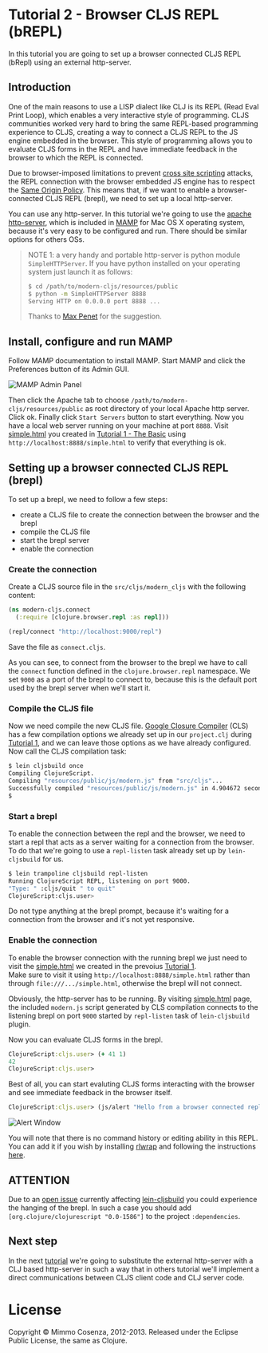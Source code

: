# Tutorial 2 - Browser CLJS REPL (bREPL)

In this tutorial you are going to set up a browser connected CLJS REPL
(bRepl) using an external http-server.

## Introduction

One of the main reasons to use a LISP dialect like CLJ is its REPL (Read
Eval Print Loop), which enables a very interactive style of
programming. CLJS communities worked very hard to bring the same REPL-based
programming experience to CLJS, creating a way to connect a CLJS REPL to
the JS engine embedded in the browser. This style of programming allows
you to evaluate CLJS forms in the REPL and have immediate feedback in the
browser to which the REPL is connected.

Due to browser-imposed limitations to prevent [cross site scripting][1]
attacks, the REPL connection with the browser embedded JS engine has to
respect the [Same Origin Policy][2]. This means that, if we
want to enable a browser-connected CLJS REPL (brepl), we need to set up
a local http-server.

You can use any http-server. In this tutorial we're going to use the
[apache http-server][3], which is included in [MAMP][4] for Mac OS X
operating system, because it's very easy to be configured and run. There
should be similar options for others OSs.

> NOTE 1: a very handy and portable http-server is python module
> `SimpleHTTPServer`. If you have python installed on your operating
> system just launch it as follows:
>
> ```bash
> $ cd /path/to/modern-cljs/resources/public
> $ python -m SimpleHTTPServer 8888
> Serving HTTP on 0.0.0.0 port 8888 ...
> ```
>
> Thanks to [Max Penet][5] for the suggestion.

## Install, configure and run MAMP

Follow MAMP documentation to install MAMP. Start MAMP and click the
Preferences button of its Admin GUI.

![MAMP Admin Panel][6]

Then click the Apache tab to choose
`/path/to/modern-cljs/resources/public` as root directory of your local
Apache http server. Click ok. Finally click `Start Servers` button to
start everything. Now you have a local web server running on your
machine at port `8888`. Visit [simple.html][7] you created in
[Tutorial 1 - The Basic][8] using `http://localhost:8888/simple.html`
to verify that everything is ok.  

## Setting up a browser connected CLJS REPL (brepl)

To set up a brepl, we need to follow a few steps:

* create a CLJS file to create the connection between the browser and
  the brepl
* compile the CLJS file
* start the brepl server
* enable the connection

### Create the connection

Create a CLJS source file in the `src/cljs/modern_cljs` with the
following content:

```clojure
(ns modern-cljs.connect
  (:require [clojure.browser.repl :as repl]))

(repl/connect "http://localhost:9000/repl")
```

Save the file as `connect.cljs`.

As you can see, to connect from the browser to the brepl we have to call
the `connect` function defined in the `clojure.browser.repl`
namespace. We set `9000` as a port of the brepl to connect to,
because this is the default port used by the brepl server when we'll
start it.

### Compile the CLJS file

Now we need compile the new CLJS file. [Google Closure Compiler][9] (CLS)
has a few compilation options we already set up in our `project.clj`
during [Tutorial 1][8], and we can leave those options as we have already
configured. Now call the CLJS compilation task:

```bash
$ lein cljsbuild once
Compiling ClojureScript.
Compiling "resources/public/js/modern.js" from "src/cljs"...
Successfully compiled "resources/public/js/modern.js" in 4.904672 seconds.
$
```
### Start a brepl

To enable the connection between the repl and the browser, we need
to start a repl that acts as a server waiting for a connection from the
browser. To do that we're going to use a `repl-listen` task already
set up by `lein-cljsbuild` for us.

```bash
$ lein trampoline cljsbuild repl-listen
Running ClojureScript REPL, listening on port 9000.
"Type: " :cljs/quit " to quit"
ClojureScript:cljs.user>
```

Do not type anything at the brepl prompt, because it's waiting for a
connection from the browser and it's not yet responsive.

### Enable the connection

To enable the browser connection with the running brepl we just need to
visit the [simple.html][7] we created in the prevoius [Tutorial 1][8].  
Make sure to visit it using `http://localhost:8888/simple.html` rather than 
through `file:///.../simple.html`, otherwise the brepl will not connect.

Obviously, the http-server has to be running. By visiting
[simple.html][7] page, the included `modern.js` script generated by CLS
compilation connects to the listening brepl on port `9000` started by
`repl-listen` task of `lein-cljsbuild` plugin.

Now you can evaluate CLJS forms in the brepl.

```clojure
ClojureScript:cljs.user> (+ 41 1)
42
ClojureScript:cljs.user>
```
Best of all, you can start evaluting CLJS forms interacting with the browser
and see immediate feedback in the browser itself.

```clojure
ClojureScript:cljs.user> (js/alert "Hello from a browser connected repl")
```
![Alert Window][10]

You will note that there is no command history or editing ability in this REPL.  You can add it if you wish by installing [rlwrap][12] and following the instructions 
[here][13]. 

## ATTENTION 

Due to an [open issue][14] currently affecting [lein-cljsbuild][15]
you could experience the hanging of the brepl. In such a case you
should add `[org.clojure/clojurescript "0.0-1586"]` to the project
`:dependencies`.

## Next step

In the next [tutorial][11] we're going to substitute the external
http-server with a CLJ based http-server in such a way that in others
tutorial we'll implement a direct communications between CLJS client
code and CLJ server code.

# License

Copyright © Mimmo Cosenza, 2012-2013. Released under the Eclipse Public
License, the same as Clojure.

[1]: http://en.wikipedia.org/wiki/Cross-site_scripting
[2]: http://en.wikipedia.org/wiki/Same_origin_policy
[3]: http://httpd.apache.org/
[4]: http://www.mamp.info/en/index.html
[5]: https://github.com/mpenet
[6]: https://raw.github.com/magomimmo/modern-cljs/master/doc/images/mamp-01.png
[7]: http://localhost:8888/simple.html
[8]: https://github.com/magomimmo/modern-cljs/blob/master/doc/tutorial-01.md
[9]: https://developers.google.com/closure/compiler/
[10]: https://raw.github.com/magomimmo/modern-cljs/master/doc/images/alert.png
[11]: https://github.com/magomimmo/modern-cljs/blob/master/doc/tutorial-03.md
[12]: http://utopia.knoware.nl/~hlub/rlwrap/#rlwrap
[13]: https://github.com/emezeske/lein-cljsbuild/wiki/Using-Readline-with-REPLs-for-Better-Editing
[14]: https://github.com/emezeske/lein-cljsbuild/issues/186
[15]: https://github.com/emezeske/lein-cljsbuild

